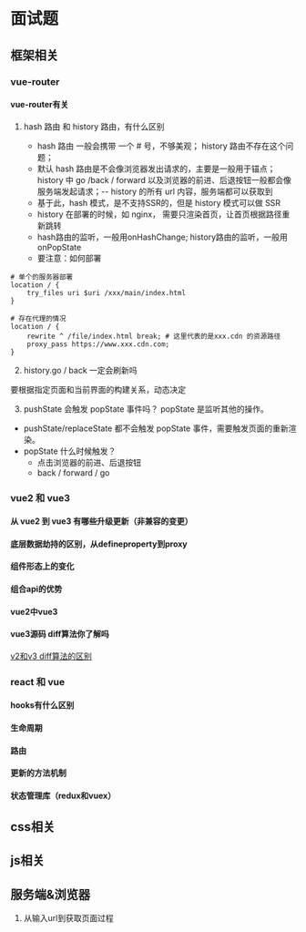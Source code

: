 # 面试题
## 框架相关
### vue-router
#### vue-router有关

1. hash 路由 和 history 路由，有什么区别

    - hash 路由 一般会携带 一个 # 号，不够美观； history 路由不存在这个问题；
    - 默认 hash 路由是不会像浏览器发出请求的，主要是一般用于锚点；history 中 go /back / forward 以及浏览器的前进、后退按钮一般都会像服务端发起请求；-- history 的所有 url 内容，服务端都可以获取到
    - 基于此，hash 模式，是不支持SSR的，但是 history 模式可以做 SSR
    - history 在部署的时候，如 nginx， 需要只渲染首⻚，让首⻚根据路径重新跳转
    - hash路由的监听，一般用onHashChange; history路由的监听，一般用onPopState
    - 要注意：如何部署 
```Nginx
# 单个的服务器部署
location / {
    try_files uri $uri /xxx/main/index.html
}

# 存在代理的情况
location / {
    rewrite ^ /file/index.html break; # 这里代表的是xxx.cdn 的资源路径
    proxy_pass https://www.xxx.cdn.com;
}
```

2. history.go / back 一定会刷新吗

要根据指定⻚面和当前界面的构建关系，动态决定

3. pushState 会触发 popState 事件吗？ 
popState 是监听其他的操作。
- pushState/replaceState 都不会触发 popState 事件，需要触发⻚面的重新渲染。
- popState 什么时候触发？
  - 点击浏览器的前进、后退按钮
  - back / forward / go

### vue2 和 vue3 

#### 从 vue2 到 vue3 有哪些升级更新（非兼容的变更）

#### 底层数据劫持的区别，从defineproperty到proxy

#### 组件形态上的变化

#### 组合api的优势

#### vue2中vue3

#### vue3源码 diff算法你了解吗


[v2和v3 diff算法的区别](https://zhuanlan.zhihu.com/p/421197879)

### react 和 vue 

####  hooks有什么区别

#### 生命周期

#### 路由

#### 更新的方法机制

#### 状态管理库（redux和vuex）


## css相关


## js相关

## 服务端&浏览器

1. 从输入url到获取页面过程